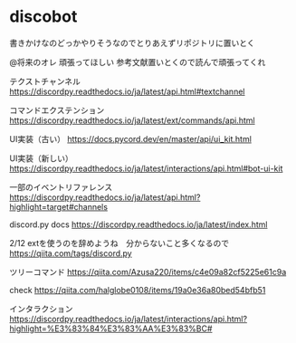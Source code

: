 # discobot
書きかけなのどっかやりそうなのでとりあえずリポジトリに置いとく　

@将来のオレ 頑張ってほしい
参考文献置いとくので読んで頑張ってくれ

テクストチャンネル
https://discordpy.readthedocs.io/ja/latest/api.html#textchannel

コマンドエクステンション
https://discordpy.readthedocs.io/ja/latest/ext/commands/api.html

UI実装（古い）
https://docs.pycord.dev/en/master/api/ui_kit.html

UI実装（新しい）
https://discordpy.readthedocs.io/ja/latest/interactions/api.html#bot-ui-kit

一部のイベントリファレンス
https://discordpy.readthedocs.io/ja/latest/api.html?highlight=target#channels

discord.py docs
https://discordpy.readthedocs.io/ja/latest/index.html

2/12 extを使うのを辞めようね　分からないこと多くなるので
https://qiita.com/tags/discord.py

ツリーコマンド
https://qiita.com/Azusa220/items/c4e09a82cf5225e61c9a

check
https://qiita.com/halglobe0108/items/19a0e36a80bed54bfb51

インタラクション
https://discordpy.readthedocs.io/ja/latest/interactions/api.html?highlight=%E3%83%84%E3%83%AA%E3%83%BC#
